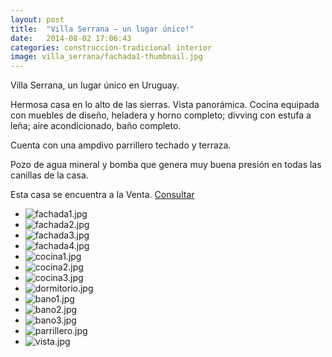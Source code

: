 ```yaml
---
layout: post
title:  "Villa Serrana – un lugar único!"
date:   2014-08-02 17:06:43
categories: construccion-tradicional interior
image: villa_serrana/fachada1-thumbnail.jpg
---
```



Villa Serrana, un lugar único en Uruguay.

Hermosa casa en lo alto de las sierras. Vista panorámica. Cocina equipada con muebles de diseño, heladera y horno completo; divving con estufa a leña; aire acondicionado, baño completo.

Cuenta con una ampdivo parrillero techado y terraza.

Pozo de agua mineral y bomba que genera muy buena presión en todas las canillas de la casa.

Esta casa se encuentra a la Venta. <a href="{{ site.baseurl }}/contacto">Consultar</a>

<ul>
	<li><img src="{{ site.baseurl }}/images/content/posts/villa_serrana/fachada1.jpg" alt="fachada1.jpg"></li>
	<li><img src="{{ site.baseurl }}/images/content/posts/villa_serrana/fachada2.jpg" alt="fachada2.jpg"></li>
	<li><img src="{{ site.baseurl }}/images/content/posts/villa_serrana/fachada3.jpg" alt="fachada3.jpg"></li>
	<li><img src="{{ site.baseurl }}/images/content/posts/villa_serrana/fachada4.jpg" alt="fachada4.jpg"></li>
	<li><img src="{{ site.baseurl }}/images/content/posts/villa_serrana/cocina1.jpg" alt="cocina1.jpg"></li>
	<li><img src="{{ site.baseurl }}/images/content/posts/villa_serrana/cocina2.jpg" alt="cocina2.jpg"></li>
	<li><img src="{{ site.baseurl }}/images/content/posts/villa_serrana/cocina3.jpg" alt="cocina3.jpg"></li>
	<li><img src="{{ site.baseurl }}/images/content/posts/villa_serrana/dormitorio.jpg" alt="dormitorio.jpg"></li>
	<li><img src="{{ site.baseurl }}/images/content/posts/villa_serrana/bano1.jpg" alt="bano1.jpg"></li>
	<li><img src="{{ site.baseurl }}/images/content/posts/villa_serrana/bano2.jpg" alt="bano2.jpg"></li>
	<li><img src="{{ site.baseurl }}/images/content/posts/villa_serrana/bano3.jpg" alt="bano3.jpg"></li>
	<li><img src="{{ site.baseurl }}/images/content/posts/villa_serrana/parrillero.jpg" alt="parrillero.jpg">
	<li><img src="{{ site.baseurl }}/images/content/posts/villa_serrana/vista.jpg" alt="vista.jpg">
</ul>